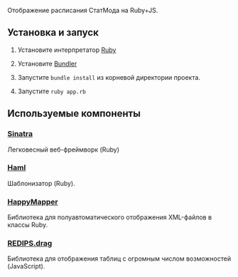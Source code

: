Отображение расписания СтатМода на Ruby+JS.

## Установка и запуск

1. Установите интерпретатор [Ruby](http://www.ruby-lang.org/en/downloads/)

2. Установите [Bundler](http://gembundler.com/)

3. Запустите `bundle install` из корневой директории проекта.

4. Запуститe `ruby app.rb`

## Используемые компоненты

### [Sinatra](http://www.sinatrarb.com/)

Легковесный веб-фреймворк (Ruby)

### [Haml](http://haml.info)

Шаблонизатор (Ruby).

### [HappyMapper](http://happymapper.rubyforge.org/)

Библиотека для полуавтоматического отображения XML-файлов в классы Ruby.

### [REDIPS.drag](http://www.redips.net/javascript/drag-and-drop-table-content/)

Библиотека для отображения таблиц с огромным числом возможностей (JavaScript).
